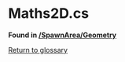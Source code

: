 # Maths2D.cs
**Found in [/SpawnArea/Geometry](../BALLISTIC/Assets/Scripts/SpawnArea/Geometry/Maths2D.cs)**

[Return to glossary](Glossary.md)



